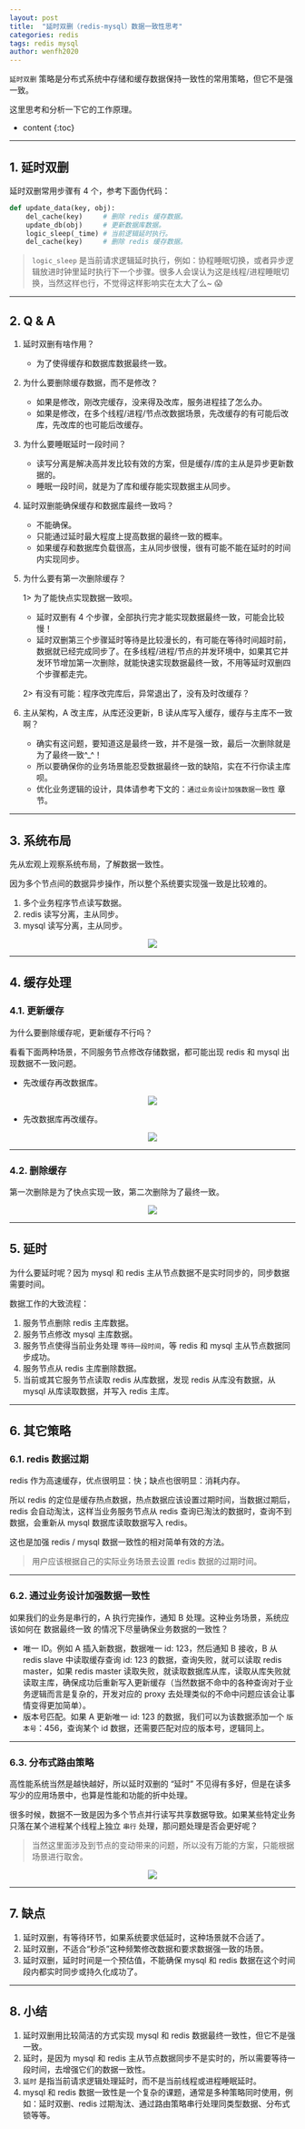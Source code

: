 ```yaml
---
layout: post
title:  "延时双删（redis-mysql）数据一致性思考"
categories: redis
tags: redis mysql
author: wenfh2020
---
```


`延时双删` 策略是分布式系统中存储和缓存数据保持一致性的常用策略，但它不是强一致。

这里思考和分析一下它的工作原理。




* content
{:toc}

---

## 1. 延时双删

延时双删常用步骤有 4 个，参考下面伪代码：

```python
def update_data(key, obj):
    del_cache(key)     # 删除 redis 缓存数据。
    update_db(obj)     # 更新数据库数据。
    logic_sleep(_time) # 当前逻辑延时执行。
    del_cache(key)     # 删除 redis 缓存数据。
```

> `logic_sleep` 是当前请求逻辑延时执行，例如：协程睡眠切换，或者异步逻辑放进时钟里延时执行下一个步骤。很多人会误认为这是线程/进程睡眠切换，当然这样也行，不觉得这样影响实在太大了么~ 😱

---

## 2. Q & A

1. 延时双删有啥作用？

    * 为了使得缓存和数据库数据最终一致。

2. 为什么要删除缓存数据，而不是修改？

    * 如果是修改，刚改完缓存，没来得及改库，服务进程挂了怎么办。
    * 如果是修改，在多个线程/进程/节点改数据场景，先改缓存的有可能后改库，先改库的也可能后改缓存。

3. 为什么要睡眠延时一段时间？

    * 读写分离是解决高并发比较有效的方案，但是缓存/库的主从是异步更新数据的。
    * 睡眠一段时间，就是为了库和缓存能实现数据主从同步。

4. 延时双删能确保缓存和数据库最终一致吗？

    * 不能确保。
    * 只能通过延时最大程度上提高数据的最终一致的概率。
    * 如果缓存和数据库负载很高，主从同步很慢，很有可能不能在延时的时间内实现同步。

5. 为什么要有第一次删除缓存？

    1> 为了能快点实现数据一致呗。
    * 延时双删有 4 个步骤，全部执行完才能实现数据最终一致，可能会比较慢！
    * 延时双删第三个步骤延时等待是比较漫长的，有可能在等待时间超时前，数据就已经完成同步了。在多线程/进程/节点的并发环境中，如果其它并发环节增加第一次删除，就能快速实现数据最终一致，不用等延时双删四个步骤都走完。

    2> 有没有可能：程序改完库后，异常退出了，没有及时改缓存？

6. 主从架构，A 改主库，从库还没更新，B 读从库写入缓存，缓存与主库不一致啊？

    * 确实有这问题，要知道这是最终一致，并不是强一致，最后一次删除就是为了最终一致^_^！
    * 所以要确保你的业务场景能忍受数据最终一致的缺陷，实在不行你读主库呗。
    * 优化业务逻辑的设计，具体请参考下文的：`通过业务设计加强数据一致性` 章节。

---

## 3. 系统布局

先从宏观上观察系统布局，了解数据一致性。

因为多个节点间的数据异步操作，所以整个系统要实现强一致是比较难的。

1. 多个业务程序节点读写数据。
2. redis 读写分离，主从同步。
3. mysql 读写分离，主从同步。

<div align=center><img src="/images/2022/2022-02-14-09-58-56.png" data-action="zoom"/></div>

---

## 4. 缓存处理

### 4.1. 更新缓存

为什么要删除缓存呢，更新缓存不行吗？

看看下面两种场景，不同服务节点修改存储数据，都可能出现 redis 和 mysql 出现数据不一致问题。

* 先改缓存再改数据库。

<div align=center><img src="/images/2022/2022-02-14-12-37-08.png" data-action="zoom"/></div>

* 先改数据库再改缓存。

<div align=center><img src="/images/2022/2022-02-14-17-44-28.png" data-action="zoom"/></div>

---

### 4.2. 删除缓存

第一次删除是为了快点实现一致，第二次删除为了最终一致。

<div align=center><img src="/images/2022/2022-02-14-12-38-47.png" data-action="zoom"/></div>

---

## 5. 延时

为什么要延时呢？因为 mysql 和 redis 主从节点数据不是实时同步的，同步数据需要时间。

数据工作的大致流程：

1. 服务节点删除 redis 主库数据。
2. 服务节点修改 mysql 主库数据。
3. 服务节点使得当前业务处理 `等待一段时间`，等 redis 和 mysql 主从节点数据同步成功。
4. 服务节点从 redis 主库删除数据。
5. 当前或其它服务节点读取 redis 从库数据，发现 redis 从库没有数据，从 mysql 从库读取数据，并写入 redis 主库。

---

## 6. 其它策略

### 6.1. redis 数据过期

redis 作为高速缓存，优点很明显：快；缺点也很明显：消耗内存。

所以 redis 的定位是缓存热点数据，热点数据应该设置过期时间，当数据过期后，redis 会自动淘汰，这样当业务服务节点从 redis 查询已淘汰的数据时，查询不到数据，会重新从 mysql 数据库读取数据写入 redis。

这也是加强 redis / mysql 数据一致性的相对简单有效的方法。

> 用户应该根据自己的实际业务场景去设置 redis 数据的过期时间。

---

### 6.2. 通过业务设计加强数据一致性

如果我们的业务是串行的，A 执行完操作，通知 B 处理。这种业务场景，系统应该如何在 数据最终一致 的情况下尽量确保业务数据的一致性？

* 唯一 ID。例如 A 插入新数据，数据唯一 id: 123，然后通知 B 接收，B 从 redis slave 中读取缓存查询 id: 123 的数据，查询失败，就可以读取 redis master，如果 redis master 读取失败，就读取数据库从库，读取从库失败就读取主库，确保成功后重新写入更新缓存（当然数据不命中的各种查询对于业务逻辑而言是复杂的，开发对应的 proxy 去处理类似的不命中问题应该会让事情变得更加简单）。
* 版本号匹配。如果 A 更新唯一 id: 123 的数据，我们可以为该数据添加一个 `版本号`：456，查询某个 id 数据，还需要匹配对应的版本号，逻辑同上。

---

### 6.3. 分布式路由策略

高性能系统当然是越快越好，所以延时双删的 “延时” 不见得有多好，但是在读多写少的应用场景中，也算是性能和功能的折中处理。

很多时候，数据不一致是因为多个节点并行读写共享数据导致。如果某些特定业务只落在某个进程某个线程上独立 `串行` 处理，那问题处理是否会更好呢？

> 当然这里面涉及到节点的变动带来的问题，所以没有万能的方案，只能根据场景进行取舍。

<div align=center><img src="/images/2022/2022-02-21-11-01-08.png" data-action="zoom"/></div>

---

## 7. 缺点

1. 延时双删，有等待环节，如果系统要求低延时，这种场景就不合适了。
2. 延时双删，不适合“秒杀”这种频繁修改数据和要求数据强一致的场景。
3. 延时双删，延时时间是一个预估值，不能确保 mysql 和 redis 数据在这个时间段内都实时同步或持久化成功了。

---

## 8. 小结

1. 延时双删用比较简洁的方式实现 mysql 和 redis 数据最终一致性，但它不是强一致。
2. 延时，是因为 mysql 和 redis 主从节点数据同步不是实时的，所以需要等待一段时间，去增强它们的数据一致性。
3. `延时` 是指当前请求逻辑处理延时，而不是当前线程或进程睡眠延时。
4. mysql 和 redis 数据一致性是一个复杂的课题，通常是多种策略同时使用，例如：延时双删、redis 过期淘汰、通过路由策略串行处理同类型数据、分布式锁等等。
